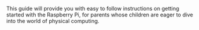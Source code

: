 This guide will provide you with easy to follow instructions on getting started with the Raspberry Pi, for parents whose children are eager to dive into the world of physical computing.
